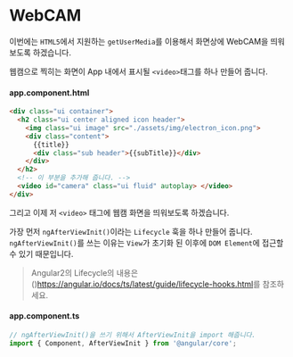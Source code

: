 # WebCAM
이번에는 `HTML5`에서 지원하는 `getUserMedia`를 이용해서 화면상에 WebCAM을 띄워보도록 하겠습니다.

웹캠으로 찍히는 화면이 App 내에서 표시될 `<video>`태그를 하나 만들어 줍니다.

#### app.component.html
```html
<div class="ui container">
  <h2 class="ui center aligned icon header">
    <img class="ui image" src="./assets/img/electron_icon.png">
    <div class="content">
      {{title}}
      <div class="sub header">{{subTitle}}</div>
    </div>
  </h2>
  <!-- 이 부분을 추가해 줍니다. -->
  <video id="camera" class="ui fluid" autoplay> </video>
</div>
```

그리고 이제 저 `<video>` 태그에 웹캠 화면을 띄워보도록 하겠습니다.

가장 먼저 `ngAfterViewInit()`이라는 `Lifecycle` 훅을 하나 만들어 줍니다.
`ngAfterViewInit()`를 쓰는 이유는 `View`가 초기화 된 이후에 `DOM Element`에 접근할 수 있기 때문입니다.

> Angular2의 Lifecycle의 내용은 ()<https://angular.io/docs/ts/latest/guide/lifecycle-hooks.html>를 참조하세요.

#### app.component.ts
```typescript
// ngAfterViewInit()을 쓰기 위해서 AfterViewInit을 import 해줍니다.
import { Component, AfterViewInit } from '@angular/core';
```
